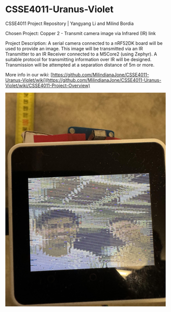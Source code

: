 # CSSE4011-Uranus-Violet
CSSE4011 Project Repository | Yangyang Li and Milind Bordia

Chosen Project: Copper 2 - Transmit camera image via Infrared (IR) link

Project Description: A serial camera connected to a nRF52DK board will be used to provide an image. This image will be transmitted via an IR Transmitter to an IR Receiver connected to a M5Core2 (using Zephyr). A suitable protocol for transmitting information over IR will be designed. Transmission will be attempted at a separation distance of 5m or more.

More info in our wiki: [https://github.com/MilindianaJone/CSSE4011-Uranus-Violet/wiki](https://github.com/MilindianaJone/CSSE4011-Uranus-Violet/wiki/CSSE4011-Project-Overview)

![](https://github.com/MilindianaJone/CSSE4011-Uranus-Violet/blob/main/media/IR_Transmission.jpg)
